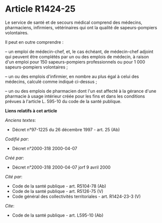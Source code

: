 # Article R1424-25

Le service de santé et de secours médical comprend des médecins, pharmaciens, infirmiers, vétérinaires qui ont la qualité de
sapeurs-pompiers volontaires.

Il peut en outre comprendre :

– un emploi de médecin-chef, et, le cas échéant, de médecin-chef adjoint qui peuvent être complétés par un ou des emplois de
médecin, à raison d'un emploi pour 150 sapeurs-pompiers professionnels ou pour 1 000 sapeurs-pompiers volontaires ;

– un ou des emplois d'infirmier, en nombre au plus égal à celui des médecins, calculé comme indiqué ci-dessus ;

– un ou des emplois de pharmacien dont l'un est affecté à la gérance d'une pharmacie à usage intérieur créée pour les fins et
dans les conditions prévues à l'article L. 595-10 du code de la santé publique.

**Liens relatifs à cet article**

_Anciens textes_:

  - Décret n°97-1225 du 26 décembre 1997 - art. 25 (Ab)

_Codifié par_:

  - Décret n°2000-318 2000-04-07

_Créé par_:

  - Décret n°2000-318 2000-04-07 jorf 9 avril 2000

_Cité par_:

  - Code de la santé publique - art. R5104-78 (Ab)
  - Code de la santé publique - art. R5126-75 (V)
  - Code général des collectivités territoriales - art. R1424-23-3 (V)

_Cite_:

  - Code de la santé publique - art. L595-10 (Ab)
